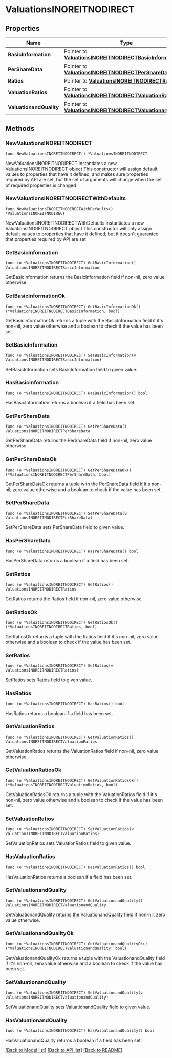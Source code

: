 # ValuationsINOREITNODIRECT

## Properties

Name | Type | Description | Notes
------------ | ------------- | ------------- | -------------
**BasicInformation** | Pointer to [**ValuationsINOREITNODIRECTBasicInformation**](ValuationsINOREITNODIRECTBasicInformation.md) |  | [optional] 
**PerShareData** | Pointer to [**ValuationsINOREITNODIRECTPerShareData**](ValuationsINOREITNODIRECTPerShareData.md) |  | [optional] 
**Ratios** | Pointer to [**ValuationsINOREITNODIRECTRatios**](ValuationsINOREITNODIRECTRatios.md) |  | [optional] 
**ValuationRatios** | Pointer to [**ValuationsINOREITNODIRECTValuationRatios**](ValuationsINOREITNODIRECTValuationRatios.md) |  | [optional] 
**ValuationandQuality** | Pointer to [**ValuationsINOREITNODIRECTValuationandQuality**](ValuationsINOREITNODIRECTValuationandQuality.md) |  | [optional] 

## Methods

### NewValuationsINOREITNODIRECT

`func NewValuationsINOREITNODIRECT() *ValuationsINOREITNODIRECT`

NewValuationsINOREITNODIRECT instantiates a new ValuationsINOREITNODIRECT object
This constructor will assign default values to properties that have it defined,
and makes sure properties required by API are set, but the set of arguments
will change when the set of required properties is changed

### NewValuationsINOREITNODIRECTWithDefaults

`func NewValuationsINOREITNODIRECTWithDefaults() *ValuationsINOREITNODIRECT`

NewValuationsINOREITNODIRECTWithDefaults instantiates a new ValuationsINOREITNODIRECT object
This constructor will only assign default values to properties that have it defined,
but it doesn't guarantee that properties required by API are set

### GetBasicInformation

`func (o *ValuationsINOREITNODIRECT) GetBasicInformation() ValuationsINOREITNODIRECTBasicInformation`

GetBasicInformation returns the BasicInformation field if non-nil, zero value otherwise.

### GetBasicInformationOk

`func (o *ValuationsINOREITNODIRECT) GetBasicInformationOk() (*ValuationsINOREITNODIRECTBasicInformation, bool)`

GetBasicInformationOk returns a tuple with the BasicInformation field if it's non-nil, zero value otherwise
and a boolean to check if the value has been set.

### SetBasicInformation

`func (o *ValuationsINOREITNODIRECT) SetBasicInformation(v ValuationsINOREITNODIRECTBasicInformation)`

SetBasicInformation sets BasicInformation field to given value.

### HasBasicInformation

`func (o *ValuationsINOREITNODIRECT) HasBasicInformation() bool`

HasBasicInformation returns a boolean if a field has been set.

### GetPerShareData

`func (o *ValuationsINOREITNODIRECT) GetPerShareData() ValuationsINOREITNODIRECTPerShareData`

GetPerShareData returns the PerShareData field if non-nil, zero value otherwise.

### GetPerShareDataOk

`func (o *ValuationsINOREITNODIRECT) GetPerShareDataOk() (*ValuationsINOREITNODIRECTPerShareData, bool)`

GetPerShareDataOk returns a tuple with the PerShareData field if it's non-nil, zero value otherwise
and a boolean to check if the value has been set.

### SetPerShareData

`func (o *ValuationsINOREITNODIRECT) SetPerShareData(v ValuationsINOREITNODIRECTPerShareData)`

SetPerShareData sets PerShareData field to given value.

### HasPerShareData

`func (o *ValuationsINOREITNODIRECT) HasPerShareData() bool`

HasPerShareData returns a boolean if a field has been set.

### GetRatios

`func (o *ValuationsINOREITNODIRECT) GetRatios() ValuationsINOREITNODIRECTRatios`

GetRatios returns the Ratios field if non-nil, zero value otherwise.

### GetRatiosOk

`func (o *ValuationsINOREITNODIRECT) GetRatiosOk() (*ValuationsINOREITNODIRECTRatios, bool)`

GetRatiosOk returns a tuple with the Ratios field if it's non-nil, zero value otherwise
and a boolean to check if the value has been set.

### SetRatios

`func (o *ValuationsINOREITNODIRECT) SetRatios(v ValuationsINOREITNODIRECTRatios)`

SetRatios sets Ratios field to given value.

### HasRatios

`func (o *ValuationsINOREITNODIRECT) HasRatios() bool`

HasRatios returns a boolean if a field has been set.

### GetValuationRatios

`func (o *ValuationsINOREITNODIRECT) GetValuationRatios() ValuationsINOREITNODIRECTValuationRatios`

GetValuationRatios returns the ValuationRatios field if non-nil, zero value otherwise.

### GetValuationRatiosOk

`func (o *ValuationsINOREITNODIRECT) GetValuationRatiosOk() (*ValuationsINOREITNODIRECTValuationRatios, bool)`

GetValuationRatiosOk returns a tuple with the ValuationRatios field if it's non-nil, zero value otherwise
and a boolean to check if the value has been set.

### SetValuationRatios

`func (o *ValuationsINOREITNODIRECT) SetValuationRatios(v ValuationsINOREITNODIRECTValuationRatios)`

SetValuationRatios sets ValuationRatios field to given value.

### HasValuationRatios

`func (o *ValuationsINOREITNODIRECT) HasValuationRatios() bool`

HasValuationRatios returns a boolean if a field has been set.

### GetValuationandQuality

`func (o *ValuationsINOREITNODIRECT) GetValuationandQuality() ValuationsINOREITNODIRECTValuationandQuality`

GetValuationandQuality returns the ValuationandQuality field if non-nil, zero value otherwise.

### GetValuationandQualityOk

`func (o *ValuationsINOREITNODIRECT) GetValuationandQualityOk() (*ValuationsINOREITNODIRECTValuationandQuality, bool)`

GetValuationandQualityOk returns a tuple with the ValuationandQuality field if it's non-nil, zero value otherwise
and a boolean to check if the value has been set.

### SetValuationandQuality

`func (o *ValuationsINOREITNODIRECT) SetValuationandQuality(v ValuationsINOREITNODIRECTValuationandQuality)`

SetValuationandQuality sets ValuationandQuality field to given value.

### HasValuationandQuality

`func (o *ValuationsINOREITNODIRECT) HasValuationandQuality() bool`

HasValuationandQuality returns a boolean if a field has been set.


[[Back to Model list]](../README.md#documentation-for-models) [[Back to API list]](../README.md#documentation-for-api-endpoints) [[Back to README]](../README.md)


